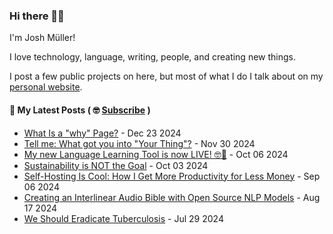 ### Hi there 👋🏻

I'm Josh Müller!

I love technology, language, writing, people, and creating new things.

I post a few public projects on here, but most of what I do I talk about on my [personal website](https://joshmuller.ca).




#### 📝 My Latest Posts ( 🤓 [Subscribe](https://joshmuller.ca/subscribe) )

<!-- BLOG-POST-LIST:START -->
- [What Is a &quot;why&quot; Page?](https://joshmuller.ca/writings/2024/what-is-a-why-page/) - Dec 23 2024
- [Tell me: What got you into &quot;Your Thing&quot;?](https://joshmuller.ca/writings/2024/your-thing/) - Nov 30 2024
- [My new Language Learning Tool is now LIVE! 🤓🥳](https://joshmuller.ca/writings/2024/full-english-spanish-interlinear-live/) - Oct 06 2024
- [Sustainability is NOT the Goal](https://joshmuller.ca/writings/2024/not-sustainability/) - Oct 03 2024
- [Self-Hosting Is Cool: How I Get More Productivity for Less Money](https://joshmuller.ca/writings/2024/self-hosting-is-cool/) - Sep 06 2024
- [Creating an Interlinear Audio Bible with Open Source NLP Models](https://joshmuller.ca/writings/2024/interlinear-audiobible/) - Aug 17 2024
- [We Should Eradicate Tuberculosis](https://joshmuller.ca/writings/2024/we-should-eradicate-tuberculosis/) - Jul 29 2024<!-- BLOG-POST-LIST:END -->



<!--
**theJoshMuller/theJoshMuller** is a ✨ _special_ ✨ repository because its `README.md` (this file) appears on your GitHub profile.

Here are some ideas to get you started:

- 🔭 I’m currently working on ...
- 🌱 I’m currently learning ...
- 👯 I’m looking to collaborate on ...
- 🤔 I’m looking for help with ...
- 💬 Ask me about ...
- 📫 How to reach me: ...
- 😄 Pronouns: ...
- ⚡ Fun fact: ...
-->
